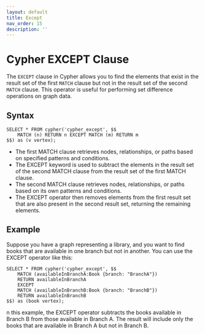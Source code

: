 ```yaml
---
layout: default
title: Except
nav_order: 15
description: ''
---
```


# Cypher EXCEPT Clause

The `EXCEPT` clause in Cypher allows you to find the elements that exist in the result set of the first `MATCH` clause but not in the result set of the second `MATCH` clause. This operator is useful for performing set difference operations on graph data.

## Syntax

```cypher
SELECT * FROM cypher('cypher_except', $$
    MATCH (n) RETURN n EXCEPT MATCH (m) RETURN m
$$) as (v vertex);
```

- The first MATCH clause retrieves nodes, relationships, or paths based on specified patterns and conditions.
- The EXCEPT keyword is used to subtract the elements in the result set of the second MATCH clause from the result set of the first MATCH clause.
- The second MATCH clause retrieves nodes, relationships, or paths based on its own patterns and conditions.
- The EXCEPT operator then removes elements from the first result set that are also present in the second result set, returning the remaining elements.

## Example

Suppose you have a graph representing a library, and you want to find books that are available in one branch but not in another. You can use the EXCEPT operator like this:

```cypher
SELECT * FROM cypher('cypher_except', $$
    MATCH (availableInBranchA:Book {branch: "BranchA"})
    RETURN availableInBranchA
    EXCEPT
    MATCH (availableInBranchB:Book {branch: "BranchB"})
    RETURN availableInBranchB
$$) as (book vertex);
```

n this example, the EXCEPT operator subtracts the books available in Branch B from those available in Branch A. The result will include only the books that are available in Branch A but not in Branch B.
